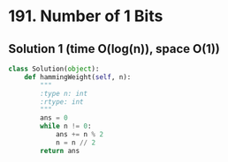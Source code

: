 # 191. Number of 1 Bits

## Solution 1 (time O(log(n)), space O(1))

```python
class Solution(object):
    def hammingWeight(self, n):
        """
        :type n: int
        :rtype: int
        """
        ans = 0
        while n != 0:
            ans += n % 2
            n = n // 2
        return ans
```
